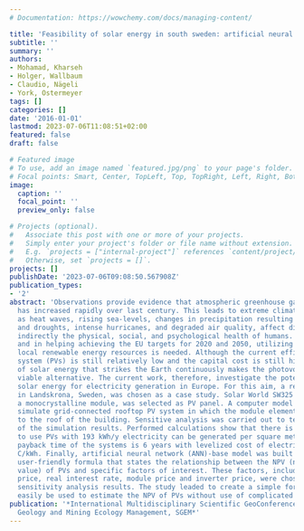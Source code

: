 ```yaml
---
# Documentation: https://wowchemy.com/docs/managing-content/

title: 'Feasibility of solar energy in south sweden: artificial neural network modeling'
subtitle: ''
summary: ''
authors:
- Mohamad, Kharseh
- Holger, Wallbaum
- Claudio, Nägeli
- York, Ostermeyer
tags: []
categories: []
date: '2016-01-01'
lastmod: 2023-07-06T11:08:51+02:00
featured: false
draft: false

# Featured image
# To use, add an image named `featured.jpg/png` to your page's folder.
# Focal points: Smart, Center, TopLeft, Top, TopRight, Left, Right, BottomLeft, Bottom, BottomRight.
image:
  caption: ''
  focal_point: ''
  preview_only: false

# Projects (optional).
#   Associate this post with one or more of your projects.
#   Simply enter your project's folder or file name without extension.
#   E.g. `projects = ["internal-project"]` references `content/project/deep-learning/index.md`.
#   Otherwise, set `projects = []`.
projects: []
publishDate: '2023-07-06T09:08:50.567908Z'
publication_types:
- '2'
abstract: 'Observations provide evidence that atmospheric greenhouse gases concentration
  has increased rapidly over last century. This leads to extreme climate changes such
  as heat waves, rising sea-levels, changes in precipitation resulting in flooding
  and droughts, intense hurricanes, and degraded air quality, affect directly and
  indirectly the physical, social, and psychological health of humans. For that reasons,
  and in helping achieving the EU targets for 2020 and 2050, utilizing the available
  local renewable energy resources is needed. Although the current efficiency of PV
  system (PVs) is still relatively low and the capital cost is still high, the abundance
  of solar energy that strikes the Earth continuously makes the photovoltaic systems
  viable alternative. The current work, therefore, investigate the potential of utilizing
  solar energy for electricity generation in Europe. For this aim, a residential building
  in Landskrona, Sweden, was chosen as a case study. Solar World SW325 XL, which is
  a monocrystalline module, was selected as PV panel. A computer model was built to
  simulate grid-connected rooftop PV system in which the module elements are attached
  to the roof of the building. Sensitive analysis was carried out to test the robustness
  of the simulation results. Performed calculations show that there is a big potential
  to use PVs with 193 kWh/y electricity can be generated per square meter of PV. The
  payback time of the systems is 6 years with levelized cost of electricity is 10.3
  C/kWh. Finally, artificial neural network (ANN)-base model was built to generate
  user-friendly formula that states the relationship between the NPV (net present
  value) of PVs and specific factors of interest. These factors, including electricity
  price, real interest rate, module price and inverter price, were chosen based on
  sensitivity analysis results. The study leaded to create a simple formula that can
  easily be used to estimate the NPV of PVs without use of complicated software.  '
publication: '*International Multidisciplinary Scientific GeoConference Surveying
  Geology and Mining Ecology Management, SGEM*'
---
```

